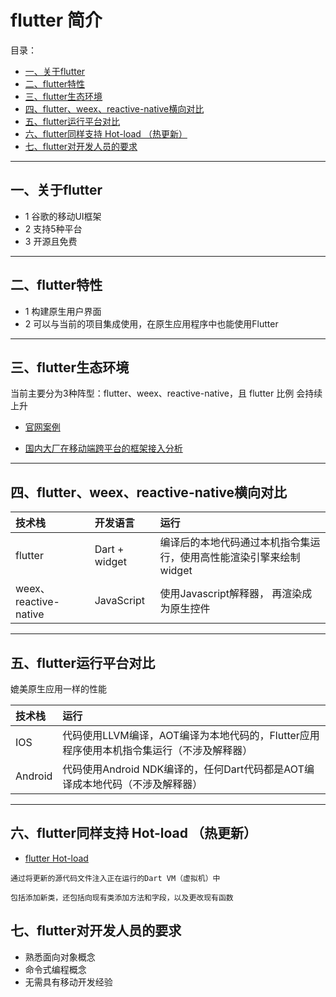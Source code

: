 # flutter 简介

目录：

- [一、关于flutter](#关于flutter)
- [二、flutter特性](#flutter特性)
- [三、flutter生态环境](#flutter生态环境)
- [四、flutter、weex、reactive-native横向对比](#flutter、weex、reactive-native横向对比)
- [五、flutter运行平台对比](#flutter运行平台对比)
- [六、flutter同样支持 Hot-load （热更新）](#flutter同样支持Hot-load（热更新）)
- [七、flutter对开发人员的要求](#flutter对开发人员的要求)

****

## 一、关于flutter

+ 1 谷歌的移动UI框架
+ 2 支持5种平台
+ 3 开源且免费

****

## 二、flutter特性

+ 1 构建原生用户界面
+ 2 可以与当前的项目集成使用，在原生应用程序中也能使用Flutter

****

## 三、flutter生态环境


当前主要分为3种阵型：flutter、weex、reactive-native，且 flutter 比例 会持续上升

+ [官网案例](https://flutter.cn/showcase)

+ [国内大厂在移动端跨平台的框架接入分析](https://juejin.cn/post/6844904177949212680)


****

## 四、flutter、weex、reactive-native横向对比

| 技术栈 | 开发语言 | 运行 |
| :-| :-| :-|
| flutter | Dart + widget | 编译后的本地代码通过本机指令集运行，使用高性能渲染引擎来绘制widget |
| weex、reactive-native | JavaScript | 使用Javascript解释器， 再渲染成为原生控件 |

****

## 五、flutter运行平台对比

媲美原生应用一样的性能

| 技术栈 | 运行 |
| :-| :-|
| IOS | 代码使用LLVM编译，AOT编译为本地代码的，Flutter应用程序使用本机指令集运行（不涉及解释器）|
| Android | 代码使用Android NDK编译的，任何Dart代码都是AOT编译成本地代码（不涉及解释器） |

****

## 六、flutter同样支持 Hot-load （热更新）

+ [flutter Hot-load](https://flutter.cn/docs/development/tools/hot-reload)

```
通过将更新的源代码文件注入正在运行的Dart VM（虚拟机）中

包括添加新类，还包括向现有类添加方法和字段，以及更改现有函数
```

## 七、flutter对开发人员的要求

+ 熟悉面向对象概念
+ 命令式编程概念
+ 无需具有移动开发经验